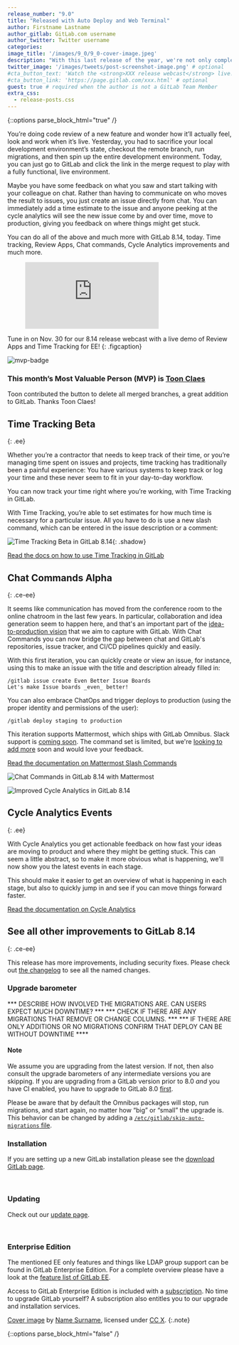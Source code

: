 ```yaml
---
release_number: "9.0"
title: "Released with Auto Deploy and Web Terminal"
author: Firstname Lastname
author_gitlab: GitLab.com username
author_twitter: Twitter username
categories:
image_title: '/images/9_0/9_0-cover-image.jpeg'
description: "With this last release of the year, we're not only completing our Master Plan, but we want to show you something cool we've been working on!"
twitter_image: '/images/tweets/post-screenshot-image.png' # optional
#cta_button_text: 'Watch the <strong>XXX release webcast</strong> live!' # optional
#cta_button_link: 'https://page.gitlab.com/xxx.html' # optional
guest: true # required when the author is not a GitLab Team Member
extra_css:
  - release-posts.css
---
```


{::options parse_block_html="true" /}

<section class="left">

You’re doing code review of a new feature and wonder how it’ll actually feel, look and work when it’s live. Yesterday, you had to sacrifice your local development environment’s state, checkout the remote branch, run migrations, and then spin up the entire development environment. Today, you can just go to GitLab and click the link in the merge request to play with a fully functional, live environment.

Maybe you have some feedback on what you saw and start talking with your colleague on chat. Rather than having to communicate on who moves the result to issues, you just create an issue directly from chat. You can immediately add a time estimate to the issue and anyone peeking at the cycle analytics will see the new issue come by and over time, move to production, giving you feedback on where things might get stuck.

You can do all of the above and much more with GitLab 8.14, today. Time tracking, Review Apps, Chat commands, Cycle Analytics improvements and much more.

<!-- more -->

</section>

<section class="right vertical-align-top">

<figure class="video_container">
  <iframe src="https://www.youtube.com/embed/enMumwvLAug" frameborder="0" allowfullscreen="true"> </iframe>
</figure>

Tune in on Nov. 30 for our 8.14 release webcast with a live demo of Review Apps and Time Tracking for EE!
{: .figcaption}

</section>

<section class="mvp">

![mvp-badge](/images/mvp_badge.png)

### This month’s Most Valuable Person (MVP) is [Toon Claes](https://gitlab.com/to1ne)

Toon contributed the button to delete all merged branches, a great addition to GitLab. Thanks Toon Claes!

</section>

<!--more-->

<section class="middle">

## Time Tracking Beta
{: .ee}

Whether you’re a contractor that needs to keep track of their time, or you’re managing time spent on issues and projects, time tracking has traditionally been a painful experience: You have various systems to keep track or log your time and these never seem to fit in your day-to-day workflow.

You can now track your time right where you’re working, with Time Tracking in GitLab.

With Time Tracking, you’re able to set estimates for how much time is necessary for a particular issue. All you have to do is use a new slash command, which can be entered in the issue description or a comment:

![Time Tracking Beta in GitLab 8.14](/images/8_14/time.gif){: .shadow}

[Read the docs on how to use Time Tracking in GitLab](https://docs.gitlab.com/ee/workflow/time_tracking.html)

</section>

<section class="left">

## Chat Commands Alpha
{: .ce-ee}

It seems like communication has moved from the conference room to the online
chatroom in the last few years. In particular, collaboration and idea generation
seem to happen here, and that's an important part of the
[idea-to-production vision](/2016/09/13/gitlab-master-plan/#the-master-plan)
that we aim to capture with GitLab. With Chat Commands you can now bridge the
gap between chat and GitLab's repositories, issue tracker, and CI/CD pipelines
quickly and easily.

With this first iteration, you can quickly create or view an issue, for
instance, using this to make an issue with the title and description already filled in:

```
/gitlab issue create Even Better Issue Boards
Let's make Issue boards _even_ better!
```

You can also embrace ChatOps and trigger deploys to production (using the
proper identity and permissions of the user):

```
/gitlab deploy staging to production
```

This iteration supports Mattermost, which ships with GitLab Omnibus. Slack
support is [coming soon](https://gitlab.com/gitlab-org/gitlab-ce/issues/22182).
The command set is limited, but we're [looking to add
more](https://gitlab.com/gitlab-org/gitlab-ce/issues/24768) soon and would love
your feedback.

[Read the documentation on Mattermost Slash Commands](https://docs.gitlab.com/ce/project_services/mattermost_slash_commands.html)

</section>
<section class="right">

![Chat Commands in GitLab 8.14 with Mattermost](/images/8_14/chat1.gif)

</section>

<div class="small-reverse">
<section class="left">

![Improved Cycle Analytics in GitLab 8.14](/images/8_14/cycle_events.png)

</section>

<section class="right">

## Cycle Analytics Events
{: .ee}

With Cycle Analytics you get actionable feedback on how fast your ideas are moving to product and where they might be getting stuck. This can seem a little abstract, so to make it more obvious what is happening, we'll now show you the latest events in each stage.

This should make it easier to get an overview of what is happening in each
stage, but also to quickly jump in and see if you can move things forward
faster.

[Read the documentation on Cycle Analytics](https://docs.gitlab.com/ce/user/project/cycle_analytics.html)

</section>
</div>

<section class="middle">

## See all other improvements to GitLab 8.14
{: .ce-ee}

This release has more improvements, including security fixes. Please check out
[the changelog] to see all the named changes.

[the changelog]: https://gitlab.com/gitlab-org/gitlab-ce/blob/master/CHANGELOG.md

</section>

<section class="left vertical-align-top">

### Upgrade barometer

*** DESCRIBE HOW INVOLVED THE MIGRATIONS ARE. CAN USERS EXPECT MUCH DOWNTIME? ***
*** CHECK IF THERE ARE ANY MIGRATIONS THAT REMOVE OR CHANGE COLUMNS. ***
*** IF THERE ARE ONLY ADDITIONS OR NO MIGRATIONS CONFIRM THAT DEPLOY CAN BE WITHOUT DOWNTIME ****

#### Note

We assume you are upgrading from the latest version. If not, then also consult the upgrade barometers of any intermediate versions you are skipping.
If you are upgrading from a GitLab version prior to 8.0 *and* you have CI enabled, you have to upgrade to GitLab 8.0 [first](https://about.gitlab.com/2015/09/22/gitlab-8-0-released/).

Please be aware that by default the Omnibus packages will stop, run migrations,
and start again, no matter how “big” or “small” the upgrade is. This behavior
can be changed by adding a [`/etc/gitlab/skip-auto-migrations`
file](http://doc.gitlab.com/omnibus/update/README.html).

</section>

<section class="right vertical-align-top">

### Installation

If you are setting up a new GitLab installation please see the
[download GitLab page](https://about.gitlab.com/installation/).

<br>

### Updating

Check out our [update page](https://about.gitlab.com/update/).

<br>

### Enterprise Edition

The mentioned EE only features and things like LDAP group support can be found in GitLab Enterprise Edition.
For a complete overview please have a look at the [feature list of GitLab EE]( https://about.gitlab.com/features/#enterprise).

Access to GitLab Enterprise Edition is included with a
[subscription]( https://about.gitlab.com/pricing/).
No time to upgrade GitLab yourself?
A subscription also entitles you to our upgrade and installation services.

</section>

[Cover image](LINK-TO-ORIG-IMG) by [Name Surname](LINK-TO-AUTHOR'S-BIO), licensed under [CC X](LINK-TO-LICENCE).
{:.note}

{::options parse_block_html="false" /}
